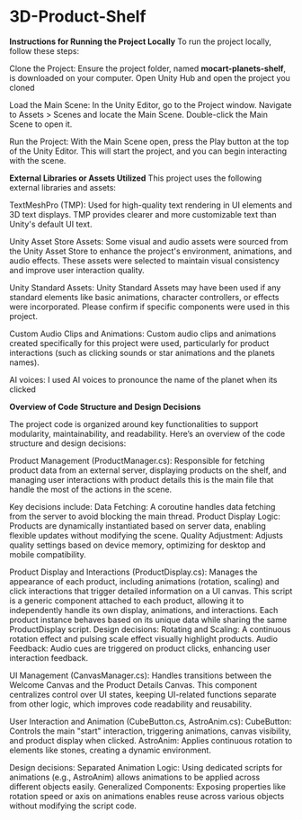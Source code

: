 # 3D-Product-Shelf

**Instructions for Running the Project Locally**
To run the project locally, follow these steps:

Clone the Project:
Ensure the project folder, named **mocart-planets-shelf**, is downloaded on your computer.
Open Unity Hub and open the project you cloned

Load the Main Scene:
In the Unity Editor, go to the Project window.
Navigate to Assets > Scenes and locate the Main Scene.
Double-click the Main Scene to open it.

Run the Project:
With the Main Scene open, press the Play button at the top of the Unity Editor.
This will start the project, and you can begin interacting with the scene.




**External Libraries or Assets Utilized**
This project uses the following external libraries and assets:

TextMeshPro (TMP):
Used for high-quality text rendering in UI elements and 3D text displays. TMP provides clearer and more customizable text than Unity's default UI text.

Unity Asset Store Assets:
Some visual and audio assets were sourced from the Unity Asset Store to enhance the project's environment, animations, and audio effects. These assets were selected to maintain visual consistency and improve user interaction quality.

Unity Standard Assets:
Unity Standard Assets may have been used if any standard elements like basic animations, character controllers, or effects were incorporated. Please confirm if specific components were used in this project.

Custom Audio Clips and Animations:
Custom audio clips and animations created specifically for this project were used, particularly for product interactions (such as clicking sounds or star animations and the planets names).

AI voices:
I used AI voices to pronounce the name of the planet when its clicked







**Overview of Code Structure and Design Decisions**

The project code is organized around key functionalities to support modularity, maintainability, and readability. 
Here’s an overview of the code structure and design decisions:

Product Management (ProductManager.cs):
Responsible for fetching product data from an external server, displaying products on the shelf, and managing user interactions with product details this is the main file that handle the most of the actions in the scene.

Key decisions include:
Data Fetching: A coroutine handles data fetching from the server to avoid blocking the main thread.
Product Display Logic: Products are dynamically instantiated based on server data, enabling flexible updates without modifying the scene.
Quality Adjustment: Adjusts quality settings based on device memory, optimizing for desktop and mobile compatibility.


Product Display and Interactions (ProductDisplay.cs):
Manages the appearance of each product, including animations (rotation, scaling) and click interactions that trigger detailed information on a UI canvas.
This script is a generic component attached to each product, allowing it to independently handle its own display, animations, and interactions. Each product instance behaves based on its unique data while sharing the same ProductDisplay script.
Design decisions:
    Rotating and Scaling: A continuous rotation effect and pulsing scale effect visually highlight products.
    Audio Feedback: Audio cues are triggered on product clicks, enhancing user interaction feedback.
  
UI Management (CanvasManager.cs):
Handles transitions between the Welcome Canvas and the Product Details Canvas.
This component centralizes control over UI states, keeping UI-related functions separate from other logic, which improves code readability and reusability.

User Interaction and Animation (CubeButton.cs, AstroAnim.cs):
CubeButton: Controls the main "start" interaction, triggering animations, canvas visibility, and product display when clicked.
AstroAnim: Applies continuous rotation to elements like stones, creating a dynamic environment.

Design decisions:
  Separated Animation Logic: Using dedicated scripts for animations (e.g., AstroAnim) allows animations to be applied across different objects easily.
  Generalized Components: Exposing properties like rotation speed or axis on animations enables reuse across various objects without modifying the script code.
